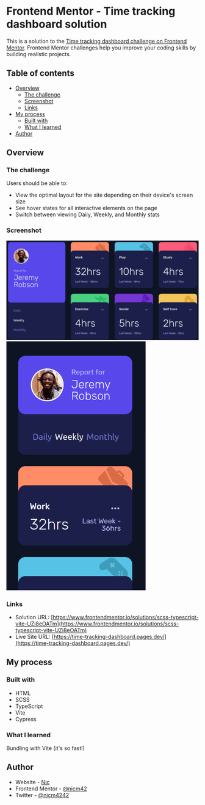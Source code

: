 # Frontend Mentor - Time tracking dashboard solution

This is a solution to the [Time tracking dashboard challenge on Frontend Mentor](https://www.frontendmentor.io/challenges/time-tracking-dashboard-UIQ7167Jw). Frontend Mentor challenges help you improve your coding skills by building realistic projects.

## Table of contents

- [Overview](#overview)
  - [The challenge](#the-challenge)
  - [Screenshot](#screenshot)
  - [Links](#links)
- [My process](#my-process)
  - [Built with](#built-with)
  - [What I learned](#what-i-learned)
- [Author](#author)

## Overview

### The challenge

Users should be able to:

- View the optimal layout for the site depending on their device's screen size
- See hover states for all interactive elements on the page
- Switch between viewing Daily, Weekly, and Monthly stats

### Screenshot

![Desktop](screenshot-desktop.png)
![Mobile](screenshot-mobile.png)

### Links

- Solution URL: [https://www.frontendmentor.io/solutions/scss-typescript-vite-UZi8eOATm](https://www.frontendmentor.io/solutions/scss-typescript-vite-UZi8eOATm)
- Live Site URL: [https://time-tracking-dashboard.pages.dev/](https://time-tracking-dashboard.pages.dev/)

## My process

### Built with

- HTML
- SCSS
- TypeScript
- Vite
- Cypress

### What I learned

Bundling with Vite (it's so fast!)

## Author

- Website - [Nic](https://www.nicm42.co.uk)
- Frontend Mentor - [@nicm42](https://www.frontendmentor.io/profile/nicm42)
- Twitter - [@nicm4242](https://www.twitter.com/nicm4242)
